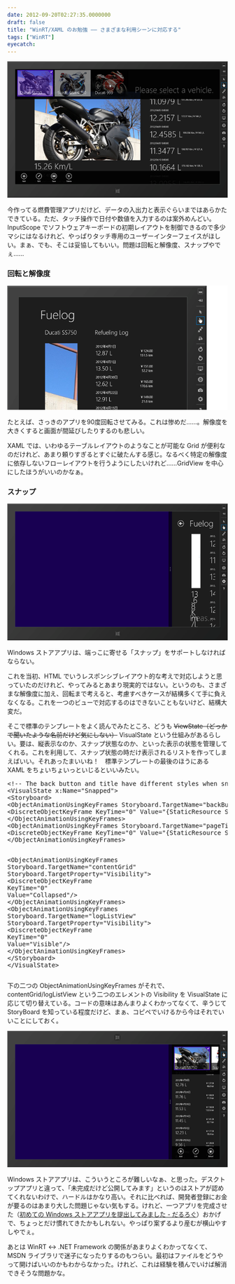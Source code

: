 ```yaml
---
date: 2012-09-20T02:27:35.0000000
draft: false
title: "WinRT/XAML のお勉強 ―― さまざまな利用シーンに対応する"
tags: ["WinRT"]
eyecatch: 
---
```

<p><span itemscope itemtype="http://schema.org/Photograph"><img src="20120917220924.png" alt="f:id:daruyanagi:20120917220924p:plain" title="f:id:daruyanagi:20120917220924p:plain" class="hatena-fotolife" itemprop="image"></span></p><p>今作ってる燃費管理アプリだけど、データの入出力と表示ぐらいまではあらかたできている。ただ、タッチ操作で日付や数値を入力するのは案外めんどい。 InputScope でソフトウェアキーボードの初期レイアウトを制御できるので多少マシにはなるけれど、やっぱりタッチ専用のユーザーインターフェイスがほしい。まぁ、でも、そこは妥協してもいい。問題は回転と解像度、スナップやでぇ……</p>

<div class="section">
<h3>回転と解像度</h3>
<p><span itemscope itemtype="http://schema.org/Photograph"><img src="20120920020106.png" alt="f:id:daruyanagi:20120920020106p:plain" title="f:id:daruyanagi:20120920020106p:plain" class="hatena-fotolife" itemprop="image"></span></p><p>たとえば、さっきのアプリを90度回転させてみる。これは惨めだ……。解像度を大きくすると画面が間延びしたりするのも悲しい。</p><p>XAML では、いわゆるテーブルレイアウトのようなことが可能な Grid が便利なのだけれど、あまり頼りすぎるとすぐに破たんする感じ。なるべく特定の解像度に依存しないフローレイアウトを行うようにしたいけれど……GridView を中心にしたほうがいいのかなぁ。</p>

</div>
<div class="section">
<h3>スナップ</h3>
<p><span itemscope itemtype="http://schema.org/Photograph"><img src="20120917220217.png" alt="f:id:daruyanagi:20120917220217p:plain" title="f:id:daruyanagi:20120917220217p:plain" class="hatena-fotolife" itemprop="image"></span></p><p>Windows ストアアプリは、端っこに寄せる「スナップ」をサポートしなければならない。</p><p>これを当初、HTML でいうレスポンシブレイアウト的な考えで対応しようと思っていたのだけれど、やってみるとあまり現実的ではない。というのも、さまざまな解像度に加え、回転まで考えると、考慮すべきケースが結構多くて手に負えなくなる。これを一つのビューで対応するのはできないこともないけど、結構大変だ。</p><p>そこで標準のテンプレートをよく読んでみたところ、どうも <del>ViewState（どっかで聞いたような名前だけど気にしない）</del> VisualState という仕組みがあるらしい。要は、縦表示なのか、スナップ状態なのか、といった表示の状態を管理してくれる。これを利用して、スナップ状態の時だけ表示されるリストを作ってしまえばいい。それあったまいいね！　標準テンプレートの最後のほうにある XAML をちょいちょいっといじるといいみたい。</p>
<pre class="code lang-xml" data-lang="xml" data-unlink><span class="synComment">&lt;!-- The back button and title have different styles when snapped --&gt;</span>
<span class="synIdentifier">&lt;VisualState </span><span class="synType">x</span><span class="synComment">:</span><span class="synType">Name</span>=<span class="synConstant">&quot;Snapped&quot;</span><span class="synIdentifier">&gt;</span>
<span class="synIdentifier">&lt;Storyboard&gt;</span>
<span class="synIdentifier">&lt;ObjectAnimationUsingKeyFrames </span><span class="synType">Storyboard</span><span class="synComment">.</span><span class="synType">TargetName</span>=<span class="synConstant">&quot;backButton&quot;</span><span class="synIdentifier"> </span><span class="synType">Storyboard</span><span class="synComment">.</span><span class="synType">TargetProperty</span>=<span class="synConstant">&quot;Style&quot;</span><span class="synIdentifier">&gt;</span>
<span class="synIdentifier">&lt;DiscreteObjectKeyFrame </span><span class="synType">KeyTime</span>=<span class="synConstant">&quot;0&quot;</span><span class="synIdentifier"> </span><span class="synType">Value</span>=<span class="synConstant">&quot;{StaticResource SnappedBackButtonStyle}&quot;</span><span class="synIdentifier">/&gt;</span>
<span class="synIdentifier">&lt;/ObjectAnimationUsingKeyFrames&gt;</span>
<span class="synIdentifier">&lt;ObjectAnimationUsingKeyFrames </span><span class="synType">Storyboard</span><span class="synComment">.</span><span class="synType">TargetName</span>=<span class="synConstant">&quot;pageTitle&quot;</span><span class="synIdentifier"> </span><span class="synType">Storyboard</span><span class="synComment">.</span><span class="synType">TargetProperty</span>=<span class="synConstant">&quot;Style&quot;</span><span class="synIdentifier">&gt;</span>
<span class="synIdentifier">&lt;DiscreteObjectKeyFrame </span><span class="synType">KeyTime</span>=<span class="synConstant">&quot;0&quot;</span><span class="synIdentifier"> </span><span class="synType">Value</span>=<span class="synConstant">&quot;{StaticResource SnappedPageHeaderTextStyle}&quot;</span><span class="synIdentifier">/&gt;</span>
<span class="synIdentifier">&lt;/ObjectAnimationUsingKeyFrames&gt;</span>

<span class="synIdentifier">&lt;ObjectAnimationUsingKeyFrames </span><span class="synType">Storyboard</span><span class="synComment">.</span><span class="synType">TargetName</span>=<span class="synConstant">&quot;contentGrid&quot;</span><span class="synIdentifier"> </span><span class="synType">Storyboard</span><span class="synComment">.</span><span class="synType">TargetProperty</span>=<span class="synConstant">&quot;Visibility&quot;</span><span class="synIdentifier">&gt;</span>
<span class="synIdentifier">&lt;DiscreteObjectKeyFrame </span><span class="synType">KeyTime</span>=<span class="synConstant">&quot;0&quot;</span><span class="synIdentifier"> </span><span class="synType">Value</span>=<span class="synConstant">&quot;Collapsed&quot;</span><span class="synIdentifier">/&gt;</span>
<span class="synIdentifier">&lt;/ObjectAnimationUsingKeyFrames&gt;</span>
<span class="synIdentifier">&lt;ObjectAnimationUsingKeyFrames </span><span class="synType">Storyboard</span><span class="synComment">.</span><span class="synType">TargetName</span>=<span class="synConstant">&quot;logListView&quot;</span><span class="synIdentifier"> </span><span class="synType">Storyboard</span><span class="synComment">.</span><span class="synType">TargetProperty</span>=<span class="synConstant">&quot;Visibility&quot;</span><span class="synIdentifier">&gt;</span>
<span class="synIdentifier">&lt;DiscreteObjectKeyFrame </span><span class="synType">KeyTime</span>=<span class="synConstant">&quot;0&quot;</span><span class="synIdentifier"> </span><span class="synType">Value</span>=<span class="synConstant">&quot;Visible&quot;</span><span class="synIdentifier">/&gt;</span>
<span class="synIdentifier">&lt;/ObjectAnimationUsingKeyFrames&gt;</span>
<span class="synIdentifier">&lt;/Storyboard&gt;</span>
<span class="synIdentifier">&lt;/VisualState&gt;</span>
</pre><p>下の二つの ObjectAnimationUsingKeyFrames がそれで、contentGrid/logListView という二つのエレメントの Visibility を VisualState に応じて切り替えている。コードの意味はあんまりよくわかってなくて、辛うじて StoryBoard を知っている程度だけど、まぁ、コピペでいけるから今はそれでいいことにしておく。</p><p><span itemscope itemtype="http://schema.org/Photograph"><img src="20120920022229.png" alt="f:id:daruyanagi:20120920022229p:plain" title="f:id:daruyanagi:20120920022229p:plain" class="hatena-fotolife" itemprop="image"></span></p><p>Windows ストアアプリは、こういうところが難しいなぁ、と思った。デスクトップアプリと違って、「未完成だけど公開してみます」というのはストアが認めてくれないわけで、ハードルはかなり高い。それに比べれば、開発者登録にお金が要るのはあまり大した問題じゃない気もする。けれど、一つアプリを完成させた（<a href="https://blog.daruyanagi.jp/entry/2012/09/18/075242">&#x521D;&#x3081;&#x3066;&#x306E; Windows &#x30B9;&#x30C8;&#x30A2;&#x30A2;&#x30D7;&#x30EA;&#x3092;&#x63D0;&#x51FA;&#x3057;&#x3066;&#x307F;&#x307E;&#x3057;&#x305F; - &#x3060;&#x308B;&#x308D;&#x3050;</a>）おかげで、ちょっとだけ慣れてきたかもしれない。やっぱり案ずるより産むが横山やすしやでぇ。</p><p>あとは WinRT <-> .NET Framework の関係があまりよくわかってなくて、MSDN ライブラリで迷子になったりするのもつらい。最初はファイルをどうやって開けばいいのかもわからなかった。けれど、これは経験を積んでいけば解消できそうな問題かな。</p>

</div>
